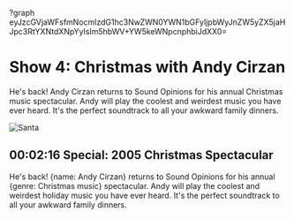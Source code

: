?graph eyJzcGVjaWFsfmNocmlzdG1hc3NwZWN0YWN1bGFyIjpbWyJnZW5yZX5jaHJpc3RtYXNtdXNpYyIsIm5hbWV+YW5keWNpcnphbiJdXX0=

# Show 4: Christmas with Andy Cirzan
He's back! Andy Cirzan returns to Sound Opinions for his annual Christmas music spectacular. Andy will play the coolest and weirdest music you have ever heard. It's the perfect soundtrack to all your awkward family dinners.

![Santa](http://static.soundopinions.org/images/andycirzan.jpg)

## 00:02:16 Special: 2005 Christmas Spectacular
He's back! {name: Andy Cirzan} returns to Sound Opinions for his annual {genre: Christmas music} spectacular. Andy will play the coolest and weirdest holiday music you have ever heard. It's the perfect soundtrack to all your awkward family dinners.